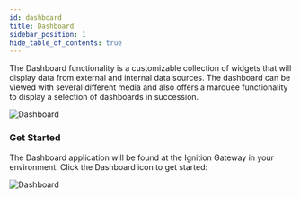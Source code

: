 ```yaml
---
id: dashboard
title: Dashboard
sidebar_position: 1
hide_table_of_contents: true
---
```


The Dashboard functionality is a customizable collection of widgets that will display data from external and internal data sources. The dashboard can be viewed with several different media and also offers a marquee functionality to display a selection of dashboards in succession.

![Dashboard](/img/db-dashboard-viewer.png)


### Get Started

The Dashboard application will be found at the Ignition Gateway in your environment.  Click the Dashboard icon to get started:

![Dashboard](/img/db-dashboard-start.png)